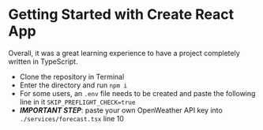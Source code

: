 # Getting Started with Create React App

Overall, it was a great learning experience to have a project completely written in TypeScript. 

- Clone the repository in Terminal
- Enter the directory and run ```npm i```
- For some users, an ```.env``` file needs to be created and paste the following line in it ```SKIP_PREFLIGHT_CHECK=true```
- ***IMPORTANT STEP***: paste your own OpenWeather API key into ```./services/forecast.tsx``` line 10